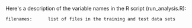 Here's a description of the variable names in the R script (run_analysis.R):

	filenames:		list of files in the training and test data sets
	

